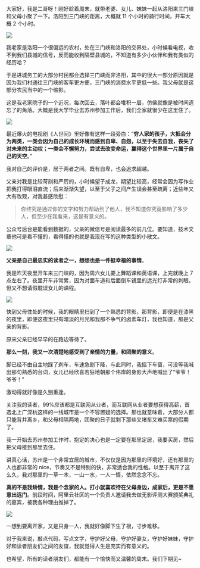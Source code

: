 大家好，我是二哥呀！刚好趁着周末，就带老婆、女儿、妹妹一起从洛阳来三门峡和父母小聚了一下。洛阳到三门峡的距离，大概就 11 个小时的骑行时间，开车大概 2 个小时。

![](https://cdn.jsdelivr.net/gh/itwanger/toBeBetterJavaer/images/xianliaolaoke/fumutuanju-1.png)

我老家是洛阳一个很偏远的农村，处在三门峡和洛阳的交界处，小时候看电视，收不到我们县城的信号，反而能收到隔壁县城的，不知道有多少小伙伴和我有类似的经历哈？

于是进城务工的大部分村民都会选择三门峡而非洛阳，其中的很大一部分原因就是因为我们村通往三门峡的客车更方便，三门峡的消费水平更低一些。我父母就是这部分农民当中的一个缩影。

这是我老家院子的一个近况，每次回去，落叶都会堆积一层，仿佛就像是被时间遗忘了的角落。大概是我大学毕业去苏州参加工作后，我们全家就很少在这里住了。

![](https://cdn.jsdelivr.net/gh/itwanger/toBeBetterJavaer/images/xianliaolaoke/fumutuanju-2.png)

最近爆火的电视剧《人世间》里好像有这样一段旁白：“**穷人家的孩子，大抵会分为两类，一类会因为自己的成长环境而感到自卑、自怨，以至于失去自我，丧失了对未来的主动权；一类会不懈努力，尝试去改变命运，赢得这个世界里一片属于自己的天空**。”

我对自己的评价是，居于两者之间。既有自卑，也会追求超越。

父亲对我是比较苛刻和严厉的，小时候望子成龙，期望比较高，经常会因为写作业把我打得眼泪直流；后来渐渐失望，以至于父子之间产生误会甚至疏离；近些年又大有改观，对我甚感欣慰：

>你终究是通过你的文字和努力帮助到了他人，我不知道你究竟影响了多少人，但至少在我看来，这是有意义的。

公众号后台是能看到数据的，父亲的微信号是阅读最多的前几位。要知道，技术文章他可是看不懂的，看得懂的也就是我现在写的这种类型的小散文。

![](https://cdn.jsdelivr.net/gh/itwanger/toBeBetterJavaer/images/xianliaolaoke/fumutuanju-3.png)

**父亲是自己最忠实的读者之一，想想也是一件挺幸福的事情**。

我是昨天夜里开车来三门峡的，因为周六女儿要上舞蹈课和英语课，上完就晚上 7 点左右了。夜里开车非常累，因为对面车道和后面倒车镜里的远光灯非常的刺眼，但又不想请假耽误女儿的课程。

![](https://cdn.jsdelivr.net/gh/itwanger/toBeBetterJavaer/images/xianliaolaoke/fumutuanju-4.png)

快到父母住处的时候，我的眼睛里扫到了一个熟悉的背影，那背影，即便是在漆黑的夜里，即便这夜里只有暗淡的月光和我那不争气的卤素车灯，我也知道，那是父亲的背影。

原来父亲已经早早的在路边等待了。

**那么一刻，我又一次清楚地感受到了亲情的力量，和团聚的意义**。

脚已经不由自主地踩了刹车，车速急剧下降，与此同时，我摇下车窗，可没等我喊出那句熟悉的台词，女儿已经欣喜若狂地朝那个伟岸的身影大声地喊出了“爷爷！爷爷！”

激动得就好像是久别重逢。

关注我的读者，99%应该都是互联网从业者，而互联网从业者要想获得高薪，首选北上广深杭这样的一线城市是一个不容置疑的选择。那也就意味着，大部分人都只能背井离乡，和父母相隔两地，团聚的日子就剩下那些又堵车又难买票的假期了。

我一开始去苏州参加工作时，抱定的决心也是一定要在那里定居，我要买房，然后把父母接到那里去住。

讲真心话，苏州是一个非常宜居的城市，不仅仅是因为那里的环境好，还有那里的人也都非常的 nice，节奏又不是特别的快，非常适合我的性格。以至于离开了这么久，我对那里的一草一木，一山一水，一人一情，依然念念不忘。

**真的不是我矫情，我是个念家的人。打小就喜欢待在父母身边，成家后，更是不愿意出远门**。前段时间，阿里云社区的一个负责人邀请我去做无影评测大赛颁奖典礼的嘉宾，被我各种理由推掉了。

![](https://cdn.jsdelivr.net/gh/itwanger/toBeBetterJavaer/images/xianliaolaoke/fumutuanju-5.png)

一想到要离开家，又是只身一人，我就好像脚下生了根，寸步难移。

对于我来说，敲点代码，写点文字，守护好父母，守护好妻女，守护好妹妹，守护好和读者朋友们之间的友谊，我就觉得人生是充实而有意义的。

也希望，所有的读者朋友们，都能有一个愉快而又温馨的周末。我们下期见~




























